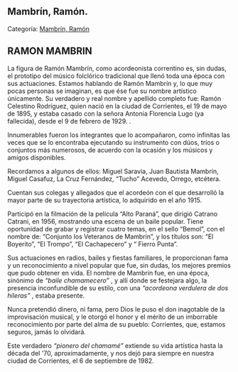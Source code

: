 ## Mambrín, Ramón.

Categoría: [Mambrín, Ramón](http://descubrircorrientes.com.ar/2012/index.php/1658-biografias/l-m-n-n-o-p-q/mambrin-ramon)

## RAMON MAMBRIN

La figura de Ramón Mambrín, como acordeonista correntino es, sin dudas, el prototipo del músico folclórico tradicional que llenó toda una época con sus actuaciones. Estamos hablando de Ramón Mambrín y, lo que muy pocas personas se imaginan, es que ése fue su nombre artístico únicamente. Su verdadero y real nombre y apellido completo fue: Ramón Celestino Rodríguez, quien nació en la ciudad de Corrientes, el 19 de mayo de 1895, y estaba casado con la señora Antonia Florencia Lugo (ya fallecida), desde el 9 de febrero de 1929. .

Innumerables fueron los integrantes que lo acompañaron, como infinitas las veces que se lo encontraba ejecutando su instrumento con dúos, tríos o conjuntos más numerosos, de acuerdo con la ocasión y los músicos y amigos disponibles.

Recordamos a algunos de ellos: Miguel Saravia, Juan Bautista Mambrín, Miguel Casafuz, La Cruz Fernández, “Tucho” Acevedo, Orrego, etcétera.

Cuentan sus colegas y allegados que el acordeón con el que desarrolló la mayor parte de su trayectoria artística, lo adquirido en el año 1915.

Participó en la filmación de la película “Alto Paraná”, que dirigió Catrano Catrani, en 1956, mostrando una escena de un baile popular. Tiene oportunidad de grabar y registrar cuatro temas, en el sello “Bemol”, con el nombre de: “Conjunto los Veteranos de Mambrín”, y los títulos son: “El Boyerito”, “El Trompo”, “El Cachapecero” y “ Fierro Punta”.

Sus actuaciones en radios, bailes y fiestas familiares, le proporcionan fama y un reconocimiento a nivel popular que fue, sin dudas, los mejores premios que pudo obtener en vida. El nombre de Mambrín fue, en una época, sinónimo de _“baile chamamecero”_ , y allí donde se festejara algo, la presencia inconfundible de su estilo, con una _“acordeona verdulera de dos hileras”_ , estaba presente.

Nunca pretendió dinero, ni fama, pero Dios le puso el don inagotable de la improvisación musical, y le otorgó el honor y el mérito de un imborrable reconocimiento por parte del alma de su pueblo: Corrientes, que, estamos seguros, jamás lo olvidará.

Este verdadero _“pionero del chamamé”_ extiende su vida artística hasta la década del '70, aproximadamente, y nos dejó para siempre en nuestra ciudad de Corrientes, el 6 de septiembre de 1982.